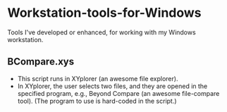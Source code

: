 # Workstation-tools-for-Windows
Tools I've developed or enhanced, for working with my Windows workstation.

## BCompare.xys
* This script runs in XYplorer (an awesome file explorer).
* In XYplorer, the user selects two files, and they are opened in the specified
  program, e.g., Beyond Compare (an awesome file-compare tool).
  (The program to use is hard-coded in the script.)
